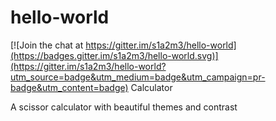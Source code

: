 # hello-world

[![Join the chat at https://gitter.im/s1a2m3/hello-world](https://badges.gitter.im/s1a2m3/hello-world.svg)](https://gitter.im/s1a2m3/hello-world?utm_source=badge&utm_medium=badge&utm_campaign=pr-badge&utm_content=badge)
Calculator

A scissor calculator with beautiful themes and contrast
